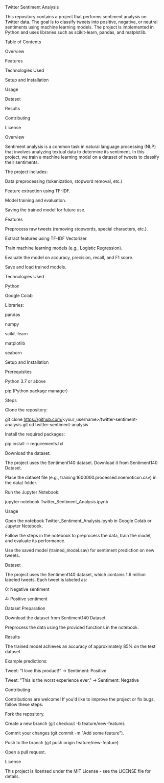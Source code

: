 Twitter Sentiment Analysis

This repository contains a project that performs sentiment analysis on Twitter data. The goal is to classify tweets into positive, negative, or neutral sentiments using machine learning models. The project is implemented in Python and uses libraries such as scikit-learn, pandas, and matplotlib.

Table of Contents

Overview

Features

Technologies Used

Setup and Installation

Usage

Dataset

Results

Contributing

License

Overview

Sentiment analysis is a common task in natural language processing (NLP) that involves analyzing textual data to determine its sentiment. In this project, we train a machine learning model on a dataset of tweets to classify their sentiments.

The project includes:

Data preprocessing (tokenization, stopword removal, etc.)

Feature extraction using TF-IDF.

Model training and evaluation.

Saving the trained model for future use.

Features

Preprocess raw tweets (removing stopwords, special characters, etc.).

Extract features using TF-IDF Vectorizer.

Train machine learning models (e.g., Logistic Regression).

Evaluate the model on accuracy, precision, recall, and F1 score.

Save and load trained models.

Technologies Used

Python

Google Colab

Libraries:

pandas

numpy

scikit-learn

matplotlib

seaborn

Setup and Installation

Prerequisites

Python 3.7 or above

pip (Python package manager)

Steps

Clone the repository:

git clone https://github.com/<your_username>/twitter-sentiment-analysis.git
cd twitter-sentiment-analysis

Install the required packages:

pip install -r requirements.txt

Download the dataset:

The project uses the Sentiment140 dataset. Download it from Sentiment140 Dataset.

Place the dataset file (e.g., training.1600000.processed.noemoticon.csv) in the data/ folder.

Run the Jupyter Notebook:

jupyter notebook Twitter_Sentiment_Analysis.ipynb

Usage

Open the notebook Twitter_Sentiment_Analysis.ipynb in Google Colab or Jupyter Notebook.

Follow the steps in the notebook to preprocess the data, train the model, and evaluate its performance.

Use the saved model (trained_model.sav) for sentiment prediction on new tweets.

Dataset

The project uses the Sentiment140 dataset, which contains 1.6 million labeled tweets. Each tweet is labeled as:

0: Negative sentiment

4: Positive sentiment

Dataset Preparation

Download the dataset from Sentiment140 Dataset.

Preprocess the data using the provided functions in the notebook.

Results

The trained model achieves an accuracy of approximately 85% on the test dataset.

Example predictions:

Tweet: "I love this product!" → Sentiment: Positive

Tweet: "This is the worst experience ever." → Sentiment: Negative

Contributing

Contributions are welcome! If you'd like to improve the project or fix bugs, follow these steps:

Fork the repository.

Create a new branch (git checkout -b feature/new-feature).

Commit your changes (git commit -m "Add some feature").

Push to the branch (git push origin feature/new-feature).

Open a pull request.

License

This project is licensed under the MIT License - see the LICENSE file for details.
